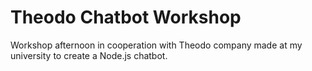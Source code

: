 # Theodo Chatbot Workshop
Workshop afternoon in cooperation with Theodo company made at my university to create a Node.js chatbot. 
